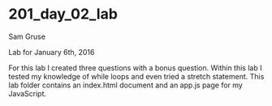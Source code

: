 # 201_day_02_lab

Sam Gruse

Lab for January 6th, 2016

For this lab I created three questions with a bonus question.  Within this lab I tested my knowledge of while loops and even tried a stretch statement.  This lab folder contains an index.html document and an app.js page for my JavaScript.  
